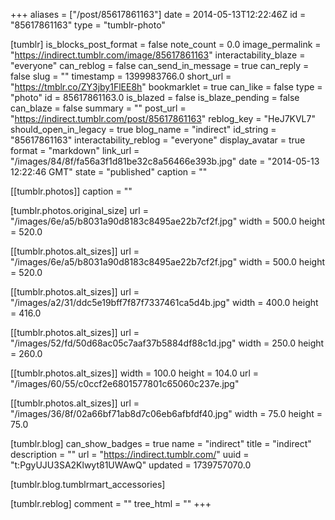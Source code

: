 +++
aliases = ["/post/85617861163"]
date = 2014-05-13T12:22:46Z
id = "85617861163"
type = "tumblr-photo"

[tumblr]
is_blocks_post_format = false
note_count = 0.0
image_permalink = "https://indirect.tumblr.com/image/85617861163"
interactability_blaze = "everyone"
can_reblog = false
can_send_in_message = true
can_reply = false
slug = ""
timestamp = 1399983766.0
short_url = "https://tmblr.co/ZY3jby1FlEE8h"
bookmarklet = true
can_like = false
type = "photo"
id = 85617861163.0
is_blazed = false
is_blaze_pending = false
can_blaze = false
summary = ""
post_url = "https://indirect.tumblr.com/post/85617861163"
reblog_key = "HeJ7KVL7"
should_open_in_legacy = true
blog_name = "indirect"
id_string = "85617861163"
interactability_reblog = "everyone"
display_avatar = true
format = "markdown"
link_url = "/images/84/8f/fa56a3f1d81be32c8a56466e393b.jpg"
date = "2014-05-13 12:22:46 GMT"
state = "published"
caption = ""

[[tumblr.photos]]
caption = ""

[tumblr.photos.original_size]
url = "/images/6e/a5/b8031a90d8183c8495ae22b7cf2f.jpg"
width = 500.0
height = 520.0

[[tumblr.photos.alt_sizes]]
url = "/images/6e/a5/b8031a90d8183c8495ae22b7cf2f.jpg"
width = 500.0
height = 520.0

[[tumblr.photos.alt_sizes]]
url = "/images/a2/31/ddc5e19bff7f87f7337461ca5d4b.jpg"
width = 400.0
height = 416.0

[[tumblr.photos.alt_sizes]]
url = "/images/52/fd/50d68ac05c7aaf37b5884df88c1d.jpg"
width = 250.0
height = 260.0

[[tumblr.photos.alt_sizes]]
width = 100.0
height = 104.0
url = "/images/60/55/c0ccf2e6801577801c65060c237e.jpg"

[[tumblr.photos.alt_sizes]]
url = "/images/36/8f/02a66bf71ab8d7c06eb6afbfdf40.jpg"
width = 75.0
height = 75.0

[tumblr.blog]
can_show_badges = true
name = "indirect"
title = "indirect"
description = ""
url = "https://indirect.tumblr.com/"
uuid = "t:PgyUJU3SA2Klwyt81UWAwQ"
updated = 1739757070.0

[tumblr.blog.tumblrmart_accessories]

[tumblr.reblog]
comment = ""
tree_html = ""
+++
